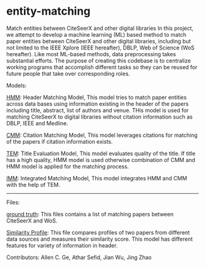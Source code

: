 # entity-matching
Match entities between CiteSeerX and other digital libraries
In this project, we attempt to develop a machine learning (ML) based method to match paper entities between CiteSeerX and other digital libraries, including but not limited to the IEEE Xplore (IEEE hereafter), DBLP, Web of Science (WoS hereafter). Like most ML-based methods, data preprocessing takes substantial efforts. The purpose of creating this codebase is to centralize working programs that accomplish different tasks so they can be reused for future people that take over corresponding roles.

Models:

[HMM](HMM.py): Header Matching Model, This model tries to match paper entities across data bases using information existing in the header of the papers including title, abstract, list of authors and venue. THis model is used for matching CiteSeerX to digital libraries without citation information such as DBLP, IEEE and Medline.

[CMM](CMM.py): Citation Matching Model, This model leverages citations for matching of the papers if citation information exists. 

[TEM](TEM.py): Title Evaluation Model, This model evaluates quality of the title. If title has a high quality, HMM model is used otherwise combination of CMM and HMM model is applied for the matching process. 

[IMM](IMM.py): Integrated Matching Model, This model integrates HMM and CMM with the help of TEM. 


-----------------------------------------------------------------------------------------------------
Files:

[ground truth](groundtruth.txt): This files contains a list of matching papers between CiteSeerX and WoS. 

[Similarity Profile](similarityProfile.py): This file compares profiles of two papers from different data sources and measures their similarity score. This model has different features for variety of information in header. 



Contributors: Allen C. Ge, Athar Sefid, Jian Wu, Jing Zhao
